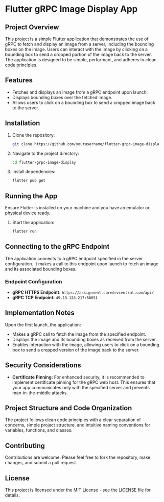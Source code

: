 # Flutter gRPC Image Display App

## Project Overview

This project is a simple Flutter application that demonstrates the use of gRPC to fetch and display an image from a server, including the bounding boxes on the image. Users can interact with the image by clicking on a bounding box to send a cropped portion of the image back to the server. The application is designed to be simple, performant, and adheres to clean code principles.

## Features

- Fetches and displays an image from a gRPC endpoint upon launch.
- Displays bounding boxes over the fetched image.
- Allows users to click on a bounding box to send a cropped image back to the server.

## Installation

1. Clone the repository:

    ```bash
    git clone https://github.com/yourusername/flutter-grpc-image-display.git
    ```

2. Navigate to the project directory:

    ```bash
    cd flutter-grpc-image-display
    ```

3. Install dependencies:

    ```bash
    flutter pub get
    ```

## Running the App

Ensure Flutter is installed on your machine and you have an emulator or physical device ready.

1. Start the application:

    ```bash
    flutter run
    ```

## Connecting to the gRPC Endpoint

The application connects to a gRPC endpoint specified in the server configuration. It makes a call to this endpoint upon launch to fetch an image and its associated bounding boxes.

### Endpoint Configuration

- **gRPC HTTPS Endpoint:** `https://assignment.coredevcentral.com/api/`
- **gRPC TCP Endpoint:** `49.13.128.217:50051`

## Implementation Notes

Upon the first launch, the application:

- Makes a gRPC call to fetch the image from the specified endpoint.
- Displays the image and its bounding boxes as received from the server.
- Enables interaction with the image, allowing users to click on a bounding box to send a cropped version of the image back to the server.

## Security Considerations

- **Certificate Pinning:** For enhanced security, it is recommended to implement certificate pinning for the gRPC web host. This ensures that your app communicates only with the specified server and prevents man-in-the-middle attacks.

## Project Structure and Code Organization

The project follows clean code principles with a clear separation of concerns, simple project structure, and intuitive naming conventions for variables, functions, and classes.

## Contributing

Contributions are welcome. Please feel free to fork the repository, make changes, and submit a pull request.

## License

This project is licensed under the MIT License - see the [LICENSE](LICENSE) file for details.
